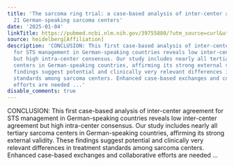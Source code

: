 ```yaml
---
title: 'The sarcoma ring trial: a case-based analysis of inter-center agreement across
  21 German-speaking sarcoma centers'
date: '2025-01-04'
linkTitle: https://pubmed.ncbi.nlm.nih.gov/39755880/?utm_source=curl&utm_medium=rss&utm_campaign=pubmed-2&utm_content=1FakS-2QOkCT8HsMOQP1bCRQ4YzyumYOmxmF0moLsQ3dFB1E9V&fc=20220326224207&ff=20250105170515&v=2.18.0.post9+e462414
source: heidelberg[Affiliation]
description: 'CONCLUSION: This first case-based analysis of inter-center agreement
  for STS management in German-speaking countries reveals low inter-center agreement
  but high intra-center consensus. Our study includes nearly all tertiary sarcoma
  centers in German-speaking countries, affirming its strong external validity. These
  findings suggest potential and clinically very relevant differences in treatment
  standards among sarcoma centers. Enhanced case-based exchanges and collaborative
  efforts are needed ...'
disable_comments: true
---
```

CONCLUSION: This first case-based analysis of inter-center agreement for STS management in German-speaking countries reveals low inter-center agreement but high intra-center consensus. Our study includes nearly all tertiary sarcoma centers in German-speaking countries, affirming its strong external validity. These findings suggest potential and clinically very relevant differences in treatment standards among sarcoma centers. Enhanced case-based exchanges and collaborative efforts are needed ...